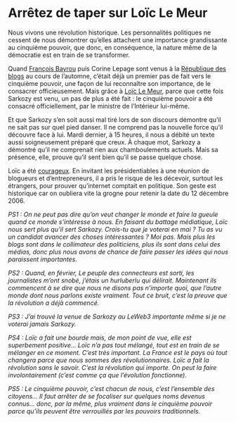 # Arrêtez de taper sur Loïc Le Meur

Nous vivons une révolution historique. Les personnalités politiques ne cessent de nous démontrer qu’elles attachent une importance grandissante au cinquième pouvoir, que donc, en conséquence, la nature même de la démocratie est en train de se transformer.

Quand [François Bayrou](https://tcrouzet.com/2006/09/28/pourquoi-bayrou-est-il-venu/) puis Corine Lepage sont venus à la [République des blogs](http://www.republiquedesblogs.net/) au cours de l’automne, c’était déjà un premier pas de fait vers le cinquième pouvoir, une façon de lui reconnaître son importance, de le consacrer officieusement. Mais grâce à [Loïc Le Meur](http://www.loiclemeur.com/france/), parce que cette fois Sarkozy est venu, un pas de plus a été fait : le cinquième pouvoir a été consacré officiellement, par le ministre de l’Intérieur lui-même.

Et que Sarkozy s’en soit aussi mal tiré lors de son discours démontre qu’il ne sait pas sur quel pied danser. Il ne comprend pas la nouvelle force qu’il découvre face à lui. Mardi dernier, à 15 heures, il nous a débité un texte aussi soigneusement préparé que creux. À chaque mot, Sarkozy a démontré qu’il ne comprenait rien aux chamboulements actuels. Mais sa présence, elle, prouve qu’il sent bien qu’il se passe quelque chose.

Loïc a été [courageux](http://www.page2007.com/?p=2081). En invitant les présidentiables à une réunion de blogueurs et d’entrepreneurs, il a pris le risque de les décevoir, surtout les étrangers, pour prouver qu’internet comptait en politique. Son geste est historique car on oubliera vite la grogne pour retenir la date du 12 décembre 2006.

*PS1 : On ne peut pas dire qu’on veut changer le monde et faire la gueule quand ce monde s’intéresse à nous. En faisant du battage médiatique, Loïc nous sert plus qu’il sert Sarkozy. Crois-tu que je voterai en mai ? Tu as vu un candidat avancer des choses intéressantes ? Moi pas. Mais plus les blogs sont dans le collimateur des politiciens, plus ils sont dans celui des médias, donc plus nous avons de chance de faire passer les idées qui nous paraissent importantes.*

*PS2 : Quand, en février, Le peuple des connecteurs est sorti, les journalistes m’ont snobé, j’étais un hurluberlu qui délirait. Maintenant ils commencent à se dire que nous ne disons pas n’importe quoi, que l’autre monde dont nous parlons existe vraiment. Tout ce bruit, c’est la preuve que la révolution a déjà commencé.*

*PS3 : J’ai trouvé la venue de Sarkozy au LeWeb3 importante même si je ne voterai jamais Sarkozy.*

*PS4 : Loïc a fait une bourde mais, de mon point de vue, elle est superbement positive… Loïc n’a pas tout mélangé, tout est en train de se mélanger en ce moment. C’est très important. La France est le pays où tout changera parce que nous sommes des révolutionnaires. Loïc a fait la révolution sans le savoir. C’est la révolution qui importe. On peut la faire involontairement (c’est comme ça que l’évolution fonctionne).*

*PS5 : Le cinquième pouvoir, c’est chacun de nous, c’est l’ensemble des citoyens… Il faut arrêter de se focaliser sur quelques noms devenus connus… donc, par la même, plus vraiment dans le cinquième pouvoir parce qu’ils peuvent être verrouillés par les pouvoirs traditionnels.*